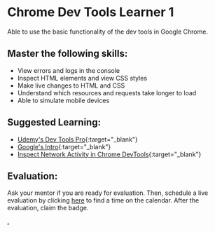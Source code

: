 # Chrome Dev Tools Learner 1

Able to use the basic functionality of the dev tools in Google Chrome.

## Master the following skills:

* View errors and logs in the console
* Inspect HTML elements and view CSS styles
* Make live changes to HTML and CSS
* Understand which resources and requests take longer to load
* Able to simulate mobile devices

## Suggested Learning:

* [Udemy's Dev Tools Pro](https://www.udemy.com/course/devtools-2017-the-basics-of-chrome-developer-tools/){:target="_blank"}
* [Google's Intro](https://developers.google.com/web/tools/chrome-devtools){:target="_blank"}
* [Inspect Network Activity in Chrome DevTools](https://developers.google.com/web/tools/chrome-devtools/network){:target="_blank"}

## Evaluation:

Ask your mentor if you are ready for evaluation. Then, schedule a live evaluation by clicking [here](https://calendly.com/codex-academy/mastery-evaluation-first-steps?a1=Chrome%20Dev%20Tools%20Learner%201&a2=CwCMwmY-RIOhHS-KOb12oA) to find a time on the calendar. After the evaluation, claim the badge.

[.](level-1)